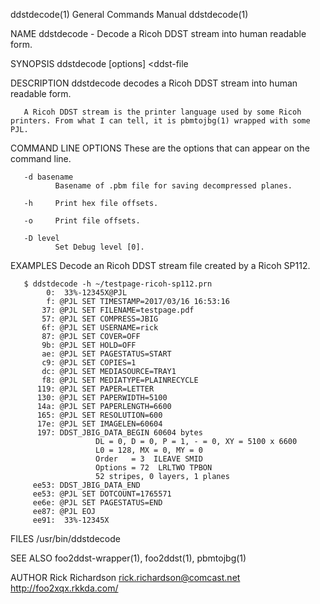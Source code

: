 ddstdecode(1)                                                                              General Commands Manual                                                                              ddstdecode(1)

NAME
       ddstdecode - Decode a Ricoh DDST stream into human readable form.

SYNOPSIS
       ddstdecode [options] <ddst-file

DESCRIPTION
       ddstdecode decodes a Ricoh DDST stream into human readable form.

       A Ricoh DDST stream is the printer language used by some Ricoh printers. From what I can tell, it is pbmtojbg(1) wrapped with some PJL.

COMMAND LINE OPTIONS
       These are the options that can appear on the command line.

       -d basename
              Basename of .pbm file for saving decompressed planes.

       -h     Print hex file offsets.

       -o     Print file offsets.

       -D level
              Set Debug level [0].

EXAMPLES
       Decode an Ricoh DDST stream file created by a Ricoh SP112.

       $ ddstdecode -h ~/testpage-ricoh-sp112.prn
            0:  33%-12345X@PJL
            f: @PJL SET TIMESTAMP=2017/03/16 16:53:16
           37: @PJL SET FILENAME=testpage.pdf
           57: @PJL SET COMPRESS=JBIG
           6f: @PJL SET USERNAME=rick
           87: @PJL SET COVER=OFF
           9b: @PJL SET HOLD=OFF
           ae: @PJL SET PAGESTATUS=START
           c9: @PJL SET COPIES=1
           dc: @PJL SET MEDIASOURCE=TRAY1
           f8: @PJL SET MEDIATYPE=PLAINRECYCLE
          119: @PJL SET PAPER=LETTER
          130: @PJL SET PAPERWIDTH=5100
          14a: @PJL SET PAPERLENGTH=6600
          165: @PJL SET RESOLUTION=600
          17e: @PJL SET IMAGELEN=60604
          197: DDST_JBIG_DATA_BEGIN 60604 bytes
                       DL = 0, D = 0, P = 1, - = 0, XY = 5100 x 6600
                       L0 = 128, MX = 0, MY = 0
                       Order   = 3  ILEAVE SMID
                       Options = 72  LRLTWO TPBON
                       52 stripes, 0 layers, 1 planes
         ee53: DDST_JBIG_DATA_END
         ee53: @PJL SET DOTCOUNT=1765571
         ee6e: @PJL SET PAGESTATUS=END
         ee87: @PJL EOJ
         ee91:  33%-12345X

FILES
       /usr/bin/ddstdecode

SEE ALSO
       foo2ddst-wrapper(1), foo2ddst(1), pbmtojbg(1)

AUTHOR
       Rick Richardson <rick.richardson@comcast.net>
       http://foo2xqx.rkkda.com/

